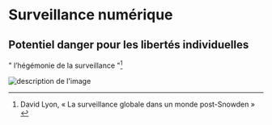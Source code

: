 


 # Surveillance numérique
 
 ## Potentiel danger pour les libertés individuelles 
 

 " l’hégémonie de la surveillance "[^1]

![description  de  l'image](https://www.enderi.fr/photo/art/grande/72834640-50657891.jpg?v=1684139467)


[^1]: David Lyon, « La surveillance globale dans un monde post-Snowden »
﻿
